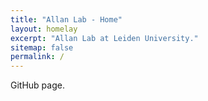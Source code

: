 ```yaml
---
title: "Allan Lab - Home"
layout: homelay
excerpt: "Allan Lab at Leiden University."
sitemap: false
permalink: /
---
```


GitHub page.
